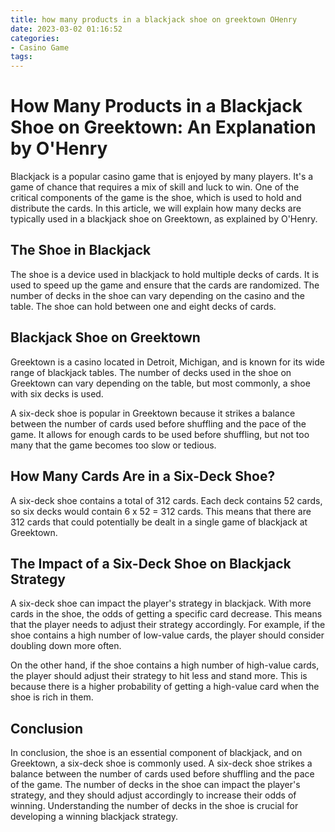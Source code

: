 ```yaml
---
title: how many products in a blackjack shoe on greektown OHenry
date: 2023-03-02 01:16:52
categories:
- Casino Game
tags:
---
```

# How Many Products in a Blackjack Shoe on Greektown: An Explanation by O'Henry

Blackjack is a popular casino game that is enjoyed by many players. It's a game of chance that requires a mix of skill and luck to win. One of the critical components of the game is the shoe, which is used to hold and distribute the cards. In this article, we will explain how many decks are typically used in a blackjack shoe on Greektown, as explained by O'Henry.

## The Shoe in Blackjack

The shoe is a device used in blackjack to hold multiple decks of cards. It is used to speed up the game and ensure that the cards are randomized. The number of decks in the shoe can vary depending on the casino and the table. The shoe can hold between one and eight decks of cards.

## Blackjack Shoe on Greektown

Greektown is a casino located in Detroit, Michigan, and is known for its wide range of blackjack tables. The number of decks used in the shoe on Greektown can vary depending on the table, but most commonly, a shoe with six decks is used.

A six-deck shoe is popular in Greektown because it strikes a balance between the number of cards used before shuffling and the pace of the game. It allows for enough cards to be used before shuffling, but not too many that the game becomes too slow or tedious.

## How Many Cards Are in a Six-Deck Shoe?

A six-deck shoe contains a total of 312 cards. Each deck contains 52 cards, so six decks would contain 6 x 52 = 312 cards. This means that there are 312 cards that could potentially be dealt in a single game of blackjack at Greektown.

## The Impact of a Six-Deck Shoe on Blackjack Strategy

A six-deck shoe can impact the player's strategy in blackjack. With more cards in the shoe, the odds of getting a specific card decrease. This means that the player needs to adjust their strategy accordingly. For example, if the shoe contains a high number of low-value cards, the player should consider doubling down more often.

On the other hand, if the shoe contains a high number of high-value cards, the player should adjust their strategy to hit less and stand more. This is because there is a higher probability of getting a high-value card when the shoe is rich in them.

## Conclusion

In conclusion, the shoe is an essential component of blackjack, and on Greektown, a six-deck shoe is commonly used. A six-deck shoe strikes a balance between the number of cards used before shuffling and the pace of the game. The number of decks in the shoe can impact the player's strategy, and they should adjust accordingly to increase their odds of winning. Understanding the number of decks in the shoe is crucial for developing a winning blackjack strategy.